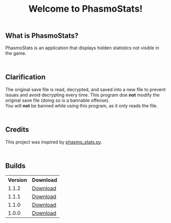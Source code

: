 <div align="center">
  <h1>Welcome to PhasmoStats!</h1>
</div>

<h2><br>What is PhasmoStats?</h2>
PhasmoStats is an application that displays hidden statistics not visible in the game. 

<h2><br>Clarification</h2>
The original save file is read, decrypted, and saved into a new file to prevent issues and avoid decrypting every time.
This program doe <b>not</b> modify the original save file (doing so is a bannable offense).
<br>
You will <b>not</b> be banned while using this program, as it only reads the file.

<h2><br>Credits</h2>
This project was inspired by <a href="https://gist.github.com/Levtastic/9d9c86b09c8a7d9296252773e040328b">phasmo_stats.py</a>.

<h2><br>Builds</h2>
<table>
  <tr>
    <th>Version</th>
    <th>Download</th>
  </tr>
  <tr>
    <td>1.1.2</td>
    <td><a href="https://github.com/woshimarcel/PhasmoStats/releases/tag/v1.1.2">Download</a></td>
  </tr>
  <tr>
    <td>1.1.1</td>
    <td><a href="https://github.com/woshimarcel/PhasmoStats/releases/tag/v1.1.1">Download</a></td>
  </tr>
  <tr>
    <td>1.1.0</td>
    <td><a href="https://github.com/woshimarcel/PhasmoStats/releases/tag/v1.1.0">Download</a></td>
  </tr>
  <tr>
    <td>1.0.0</td>
    <td><a href="https://github.com/woshimarcel/PhasmoStats/releases/tag/v1.0.0">Download</a></td>
  </tr>
</table>
